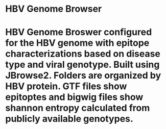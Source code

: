 <h1> HBV Genome Browser <h1>

HBV Genome Broswer configured for the HBV genome with epitope characterizations based on disease type and viral genotype. Built using JBrowse2. Folders are organized by HBV protein. GTF files show epitoptes and bigwig files show shannon entropy calculated from publicly available genotypes.

 
